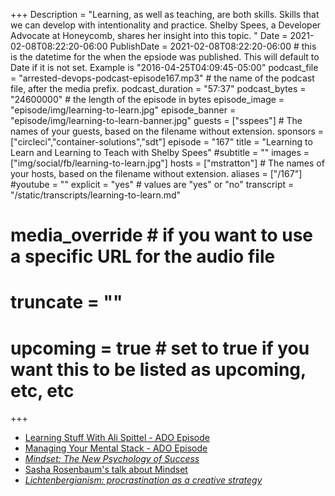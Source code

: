 +++
Description = "Learning, as well as teaching, are both skills. Skills that we can develop with intentionality and practice. Shelby Spees, a Developer Advocate at Honeycomb, shares her insight into this topic. "
Date = 2021-02-08T08:22:20-06:00
PublishDate = 2021-02-08T08:22:20-06:00 # this is the datetime for the when the epsiode was published. This will default to Date if it is not set. Example is "2016-04-25T04:09:45-05:00"
podcast_file = "arrested-devops-podcast-episode167.mp3" # the name of the podcast file, after the media prefix.
podcast_duration = "57:37"
podcast_bytes = "24600000" # the length of the episode in bytes
episode_image = "episode/img/learning-to-learn.jpg"
episode_banner = "episode/img/learning-to-learn-banner.jpg"
guests = ["sspees"] # The names of your guests, based on the filename without extension.
sponsors = ["circleci","container-solutions","sdt"]
episode = "167"
title = "Learning to Learn and Learning to Teach with Shelby Spees"
#subtitle = ""
images = ["img/social/fb/learning-to-learn.jpg"]
hosts = ["mstratton"] # The names of your hosts, based on the filename without extension.
aliases = ["/167"]
#youtube = ""
explicit = "yes" # values are "yes" or "no"
transcript = "/static/transcripts/learning-to-learn.md"
# media_override # if you want to use a specific URL for the audio file
# truncate = ""
# upcoming = true # set to true if you want this to be listed as upcoming, etc, etc
+++
- [Learning Stuff With Ali Spittel - ADO Episode](https://www.arresteddevops.com/learning-stuff/)
- [Managing Your Mental Stack - ADO Episode](https://www.arresteddevops.com/managing-your-mental-stack/)
- *[Mindset: The New Psychology of Success](https://www.amazon.com/Mindset-Psychology-Carol-S-Dweck/dp/1400062756)*
- [Sasha Rosenbaum's talk about Mindset](https://seattledevops.net/posts/past_events/20210127/)
- *[Lichtenbergianism: procrastination as a creative strategy](https://www.lichtenbergianism.com/the-book)*
